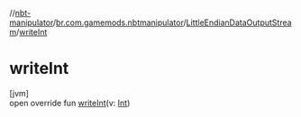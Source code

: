 //[nbt-manipulator](../../../index.md)/[br.com.gamemods.nbtmanipulator](../index.md)/[LittleEndianDataOutputStream](index.md)/[writeInt](write-int.md)

# writeInt

[jvm]\
open override fun [writeInt](write-int.md)(v: [Int](https://kotlinlang.org/api/latest/jvm/stdlib/kotlin/-int/index.html))
